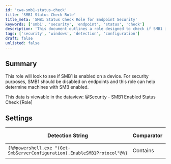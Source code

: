 ```yaml
---
id: 'cwa-smb1-status-check'
title: 'SMB1 Status Check Role'
title_meta: 'SMB1 Status Check Role for Endpoint Security'
keywords: ['smb1', 'security', 'endpoint', 'status', 'check']
description: 'This document outlines a role designed to check if SMB1 is enabled on endpoints. It highlights the importance of disabling SMB1 for security purposes and provides details on how to view the status of SMB1 across devices using a specific dataview.'
tags: ['security', 'windows', 'detection', 'configuration']
draft: false
unlisted: false
---
```

## Summary

This role will look to see if SMB1 is enabled on a device. For security purposes, SMB1 should be disabled on endpoints and this role can help determine machines with SMB enabled. 

This data is viewable in the dataview: @Security - SMB1 Enabled Status Check [Role]

## Settings

| Detection String                                      | Comparator | Result | Applicable OS |
|------------------------------------------------------|------------|--------|----------------|
| `{%@powershell.exe "(Get-SmbServerConfiguration).EnableSMB1Protocol"@%}` | Contains   | True   | Windows OS     |



